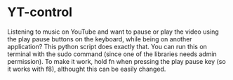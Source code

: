 # YT-control
Listening to music on YouTube and want to pause or play the video using the play pause buttons on the keyboard, while being on another application? This python script does exactly that. You can run this on terminal with the sudo command (since one of the libraries needs admin permission). To make it work, hold fn when pressing the play pause key (so it works with f8), althought this can be easily changed. 
